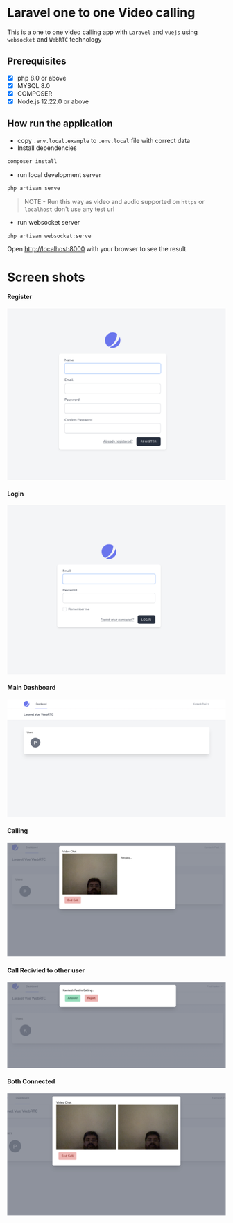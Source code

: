 # Laravel one to one Video calling 

This is a one to one video calling app with `Laravel` and `vuejs` using `websocket` and `WebRTC` technology 

## Prerequisites

- [x] php 8.0 or above
- [x] MYSQL 8.0
- [x] COMPOSER
- [x] Node.js 12.22.0 or above

## How run the application

- copy `.env.local.example` to `.env.local` file with correct data
- Install dependencies

```bash
composer install
```

- run local development server

```bash
php artisan serve
```
>NOTE:- Run this way as video and audio supported on `https` or `localhost` don't use any test url 

- run websocket server

```bash
php artisan websocket:serve
```

Open [http://localhost:8000](http://localhost:8000) with your browser to see the result.


# Screen shots

#### Register
![register](./doc/step-1.png)
#### Login
![login](./doc/step-2.png)
#### Main Dashboard 
![dashboard](./doc/step-3.png)

#### Calling
![calling](./doc/step-4.png)

#### Call Recivied to other user
![call reciving](./doc/step-5.png)

#### Both Connected
![call connected](./doc/step-6.png)

